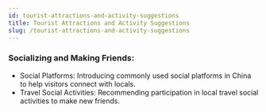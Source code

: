 ```yaml
---
id: tourist-attractions-and-activity-suggestions
title: Tourist Attractions and Activity Suggestions
slug: /tourist-attractions-and-activity-suggestions
---
```



### Socializing and Making Friends:

- Social Platforms: Introducing commonly used social platforms in China to help visitors connect with locals.
- Travel Social Activities: Recommending participation in local travel social activities to make new friends.


